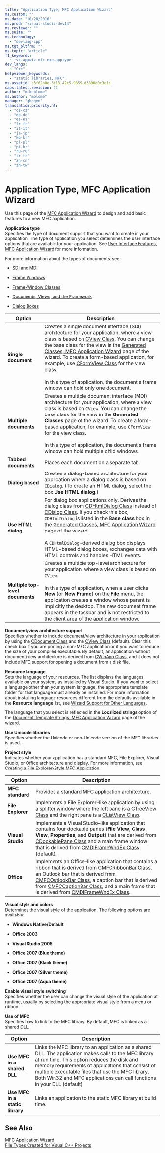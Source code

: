 ```yaml
---
title: "Application Type, MFC Application Wizard"
ms.custom: ""
ms.date: "10/28/2016"
ms.prod: "visual-studio-dev14"
ms.reviewer: ""
ms.suite: ""
ms.technology: 
  - "devlang-cpp"
ms.tgt_pltfrm: ""
ms.topic: "article"
f1_keywords: 
  - "vc.appwiz.mfc.exe.apptype"
dev_langs: 
  - "C++"
helpviewer_keywords: 
  - "static libraries, MFC"
ms.assetid: c3f62b0e-3f13-42c5-9859-d3890d0c3e1d
caps.latest.revision: 12
author: "mikeblome"
ms.author: "mblome"
manager: "ghogen"
translation.priority.ht: 
  - "cs-cz"
  - "de-de"
  - "es-es"
  - "fr-fr"
  - "it-it"
  - "ja-jp"
  - "ko-kr"
  - "pl-pl"
  - "pt-br"
  - "ru-ru"
  - "tr-tr"
  - "zh-cn"
  - "zh-tw"
---
```

# Application Type, MFC Application Wizard
Use this page of the [MFC Application Wizard](../../mfc/reference/mfc-application-wizard.md) to design and add basic features to a new MFC application.  
  
 **Application type**  
 Specifies the type of document support that you want to create in your application. The type of application you select determines the user interface options that are available for your application. See [User Interface Features, MFC Application Wizard](../../mfc/reference/user-interface-features-mfc-application-wizard.md) for more information.  
  
 For more information about the types of documents, see:  
  
-   [SDI and MDI](../../mfc/sdi-and-mdi.md)  
  
-   [Frame Windows](../../mfc/frame-windows.md)  
  
-   [Frame-Window Classes](../../mfc/frame-window-classes.md)  
  
-   [Documents, Views, and the Framework](../../mfc/documents-views-and-the-framework.md)  
  
-   [Dialog Boxes](../../mfc/dialog-boxes.md)  
  
|Option|Description|  
|------------|-----------------|  
|**Single document**|Creates a single document interface (SDI) architecture for your application, where a view class is based on [CView Class](../../mfc/reference/cview-class.md). You can change the base class for the view in the [Generated Classes, MFC Application Wizard](../../mfc/reference/generated-classes-mfc-application-wizard.md) page of the wizard. To create a form-based application, for example, use [CFormView Class](../../mfc/reference/cformview-class.md) for the view class.<br /><br /> In this type of application, the document's frame window can hold only one document.|  
|**Multiple documents**|Creates a multiple document interface (MDI) architecture for your application, where a view class is based on `CView`. You can change the base class for the view in the **Generated Classes** page of the wizard. To create a form-based application, for example, use `CFormView` for the view class.<br /><br /> In this type of application, the document's frame window can hold multiple child windows.|  
|**Tabbed documents**|Places each document on a separate tab.|  
|**Dialog based**|Creates a dialog-based architecture for your application where a dialog class is based on `CDialog`. (To create an HTML dialog, select the box **Use HTML dialog**.)|  
|**Use HTML dialog**|For dialog box applications only. Derives the dialog class from [CDHtmlDialog Class](../../mfc/reference/cdhtmldialog-class.md) instead of [CDialog Class](../../mfc/reference/cdialog-class.md). If you check this box, `CDHtmlDialog` is listed in the **Base class** box in the [Generated Classes, MFC Application Wizard](../../mfc/reference/generated-classes-mfc-application-wizard.md) page of the wizard.<br /><br /> A `CDHtmlDialog`-derived dialog box displays HTML-based dialog boxes, exchanges data with HTML controls and handles HTML events.|  
|**Multiple top-level documents**|Creates a multiple top-level architecture for your application, where a view class is based on `CView`.<br /><br /> In this type of application, when a user clicks **New** (or **New Frame**) on the **File** menu, the application creates a window whose parent is implicitly the desktop. The new document frame appears in the taskbar and is not restricted to the client area of the application window.|  
  
 **Document/view architecture support**  
 Specifies whether to include document/view architecture in your application by using the [CDocument Class](../../mfc/reference/cdocument-class.md) and the [CView Class](../../mfc/reference/cview-class.md) (default). Clear this check box if you are porting a non-MFC application or if you want to reduce the size of your compiled executable. By default, an application without document/view architecture is derived from [CWinApp Class](../../mfc/reference/cwinapp-class.md), and it does not include MFC support for opening a document from a disk file.  
  
 **Resource language**  
 Sets the language of your resources. The list displays the languages available on your system, as installed by Visual Studio. If you want to select a language other than your system language, the appropriate template folder for that language must already be installed. For more information about installing language resources different from the defaults available in the **Resource language** list, see [Wizard Support for Other Languages](../../ide/wizard-support-for-other-languages.md).  
  
 The language that you select is reflected in the **Localized strings** option of the [Document Template Strings, MFC Application Wizard](../../mfc/reference/document-template-strings-mfc-application-wizard.md) page of the wizard.  
  
 **Use Unicode libraries**  
 Specifies whether the Unicode or non-Unicode version of the MFC libraries is used.  
  
 **Project style**  
 Indicates whether your application has a standard MFC, File Explorer, Visual Studio, or Office architecture and display. For more information, see [Creating a File Explorer-Style MFC Application](../../mfc/reference/creating-a-file-explorer-style-mfc-application.md).  
  
|Option|Description|  
|------------|-----------------|  
|**MFC standard**|Provides a standard MFC application architecture.|  
|**File Explorer**|Implements a File Explorer–like application by using a splitter window where the left pane is a [CTreeView Class](../../mfc/reference/ctreeview-class.md) and the right pane is a [CListView Class](../../mfc/reference/clistview-class.md).|  
|**Visual Studio**|Implements a Visual Studio–like application that contains four dockable panes (**File View**, **Class View**, **Properties**, and **Output**) that are derived from [CDockablePane Class](../../mfc/reference/cdockablepane-class.md) and a main frame window that is derived from [CMDIFrameWndEx Class](../../mfc/reference/cmdiframewndex-class.md) (default).|  
|**Office**|Implements an Office–like application that contains a ribbon that is derived from [CMFCRibbonBar Class](../../mfc/reference/cmfcribbonbar-class.md), an Outlook bar that is derived from [CMFCOutlookBar Class](../../mfc/reference/cmfcoutlookbar-class.md), a caption bar that is derived from [CMFCCaptionBar Class](../../mfc/reference/cmfccaptionbar-class.md), and a main frame that is derived from [CMDIFrameWndEx Class](../../mfc/reference/cmdiframewndex-class.md).|  
  
 **Visual style and colors**  
 Determines the visual style of the application. The following options are available:  
  
-   **Windows Native/Default**  
  
-   **Office 2003**  
  
-   **Visual Studio 2005**  
  
-   **Office 2007 (Blue theme)**  
  
-   **Office 2007 (Black theme)**  
  
-   **Office 2007 (Silver theme)**  
  
-   **Office 2007 (Aqua theme)**  
  
 **Enable visual style switching**  
 Specifies whether the user can change the visual style of the application at runtime, usually by selecting the appropriate visual style from a menu or ribbon.  
  
 **Use of MFC**  
 Specifies how to link to the MFC library. By default, MFC is linked as a shared DLL.  
  
|Option|Description|  
|------------|-----------------|  
|**Use MFC in a shared DLL**|Links the MFC library to an application as a shared DLL. The application makes calls to the MFC library at run time. This option reduces the disk and memory requirements of applications that consist of multiple executable files that use the MFC library. Both Win32 and MFC applications can call functions in your DLL (default)|  
|**Use MFC in a static library**|Links an application to the static MFC library at build time.|  
  
## See Also  
 [MFC Application Wizard](../../mfc/reference/mfc-application-wizard.md)   
 [File Types Created for Visual C++ Projects](../../ide/file-types-created-for-visual-cpp-projects.md)

